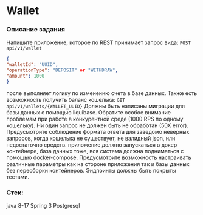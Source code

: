 # **Wallet**

### Описание задания

Напишите приложение, которое по REST принимает запрос вида:
`
POST api/v1/wallet
`

```json
{
"walletId": "UUID",
"operationType": "DEPOSIT" or "WITHDRAW",
"amount": 1000
}
```

после выполняет логику по изменению счета в базе данных.
Также есть возможность получить баланс кошелька:
`GET api/v1/wallets/{WALLET_UUID}`
Должны быть написаны миграции для базы данных с помощью liquibase.
Обратите особое внимание проблемам при работе в конкурентной среде (1000 RPS по
одному кошельку). Ни один запрос не должен быть не обработан (50Х error).
Предусмотрите соблюдение формата ответа для заведомо неверных запросов, когда
кошелька не существует, не валидный json, или недостаточно средств.
приложение должно запускаться в докер контейнере, база данных тоже, вся система
должна подниматься с помощью docker-compose.
Предусмотрите возможность настраивать различные параметры как на стороне
приложения так и базы данных без пересборки контейнеров.
Эндпоинты должны быть покрыты тестами. 

### Стек:
java 8-17
Spring 3
Postgresql
